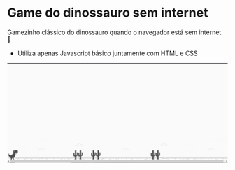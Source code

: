 # Game do dinossauro sem internet
 
Gamezinho clássico do dinossauro quando o navegador está sem internet. :t-rex:

* Utiliza apenas Javascript básico juntamente com HTML e CSS

![Game Dinossauro](/img/dinoscreen.png)
